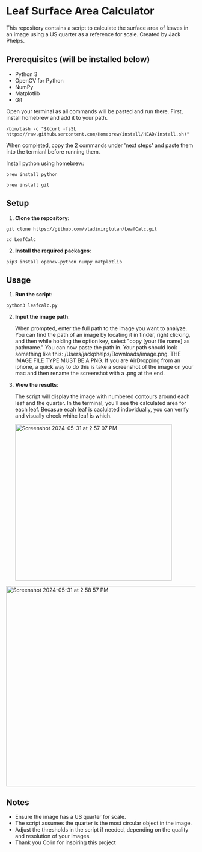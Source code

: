 # Leaf Surface Area Calculator

This repository contains a script to calculate the surface area of leaves in an image using a US quarter as a reference for scale.
Created by Jack Phelps.

## Prerequisites (will be installed below)

- Python 3
- OpenCV for Python
- NumPy
- Matplotlib
- Git


Open your terminal as all commands will be pasted and run there. First, install homebrew and add it to your path. 

``
/bin/bash -c "$(curl -fsSL https://raw.githubusercontent.com/Homebrew/install/HEAD/install.sh)"
``

When completed, copy the 2 commands under 'next steps' and paste them into the termianl before running them. 


Install python using homebrew: 

``
brew install python
``

``
brew install git
``

## Setup

1. **Clone the repository**:

``
git clone https://github.com/vladimirglutan/LeafCalc.git
``

``
cd LeafCalc
``

2. **Install the required packages**:

``
pip3 install opencv-python numpy matplotlib
``

## Usage

1. **Run the script**:

``
python3 leafcalc.py
``

2. **Input the image path**:

   When prompted, enter the full path to the image you want to analyze. You can find the path of an image by locating it in finder, right clicking, and then while holding the option key, select "copy [your file name] as pathname." You can now paste the path in. Your path should look something like this: /Users/jackphelps/Downloads/image.png. THE IMAGE FILE TYPE MUST BE A PNG. If you are AirDropping from an iphone, a quick way to do this is take a screenshot of the image on your mac and then rename the screenshot with a .png at the end.
   
4. **View the results**:

   The script will display the image with numbered contours around each leaf and the quarter. In the terminal, you'll see the calculated area for each leaf. Becasue ecah leaf is caclulated indovidually, you can verify and visually check whihc leaf is which.

   <img width="416" alt="Screenshot 2024-05-31 at 2 57 07 PM" src="https://github.com/vladimirglutan/LeafCalc/assets/88109086/d7126ff0-e7f3-4dcc-8062-ec2713a62a1c">

<img width="532" alt="Screenshot 2024-05-31 at 2 58 57 PM" src="https://github.com/vladimirglutan/LeafCalc/assets/88109086/418e6ec3-3a05-4a79-88ce-6659ef2ec064">

## Notes

- Ensure the image has a US quarter for scale.
- The script assumes the quarter is the most circular object in the image.
- Adjust the thresholds in the script if needed, depending on the quality and resolution of your images.
- Thank you Colin for inspiring this project
